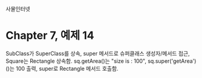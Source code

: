 
사물인터넷

Chapter 7, 예제 14
================================

SubClass가 SuperClass를 상속, super 메서드로 슈퍼클래스 생성자/메서드 접근, Square는 Rectangle 상속함.
sq.getArea()는 "size is : 100", sq.super('getArea')()는 100 출력, super로 Rectangle 메서드 호출함.